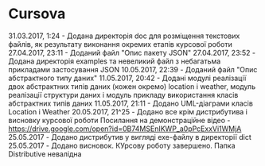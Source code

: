 # Cursova
31.03.2017, 1:24 - Додана директорія doc для розміщення текстових файлів, як результату виконання окремих етапів курсової роботи
27.04.2017, 23:11 - Доданий файл "Опис пакету JSON"
27.04.2017, 23:52 - Додана директорія examples та невеликий файл з небагатьма прикладами застосування JSON
10.05.2017, 22:39 - Доданий файл "Опис абстрактного типу даних"
11.05.2017, 20:42 - Додані модулі реалізації двох абстрактних типів даних (кожен окремо) location і weather, модуль реалізації структури даних і модуль прикладу використання класів абстрактних типів даних
11.05.2017, 21:11 - Додано UML-діаграми класів Location i Weather
20.05.2017, 21^25 - Додано все крім дистрибутива і висновку курсової роботи
Посилання на демонстраційне відео - https://drive.google.com/open?id=0B74MSEnIKWP_a0pPcExxVi1WMjA
25.05.2017 - Додано дистрибутив у вигляді exe-файлу в директорії dict
25.05.2017 - Додано висновок. КУрсову роботу завершено.
Папка Distributive невалідна
